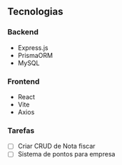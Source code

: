 ## Tecnologias

### Backend
- Express.js
- PrismaORM
- MySQL

### Frontend
- React
- Vite
- Axios

### Tarefas

- [ ] Criar CRUD de Nota fiscar
- [ ] Sistema de pontos para empresa